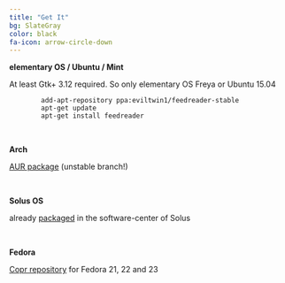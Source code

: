 ```yaml
---
title: "Get It"
bg: SlateGray
color: black
fa-icon: arrow-circle-down
---
```


**elementary OS / Ubuntu / Mint**

At least Gtk+ 3.12 required. So only elementary OS Freya or Ubuntu 15.04

            add-apt-repository ppa:eviltwin1/feedreader-stable
            apt-get update
            apt-get install feedreader

&nbsp;

**Arch**

[AUR package](https://aur.archlinux.org/packages/feedreader-bzr/) (unstable branch!)

&nbsp;

**Solus OS**

already [packaged](https://git.solus-project.com/packages/feedreader/) in the software-center of Solus

&nbsp;

**Fedora**

[Copr repository](https://copr.fedoraproject.org/coprs/jeanluc/FeedReader/) for Fedora 21, 22 and 23

